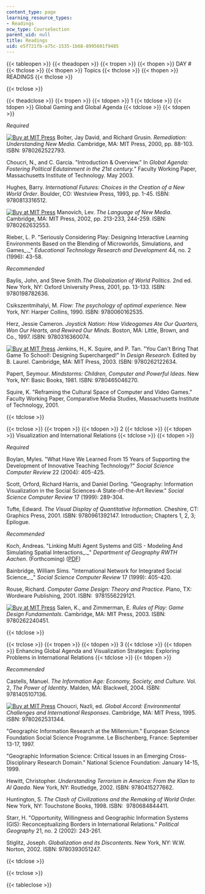 ```yaml
---
content_type: page
learning_resource_types:
- Readings
ocw_type: CourseSection
parent_uid: null
title: Readings
uid: e5f721fb-a75c-1535-1b68-8995601f9485
---
```


  
{{< tableopen >}}
{{< theadopen >}}
{{< tropen >}}
{{< thopen >}}
DAY #
{{< thclose >}}
{{< thopen >}}
Topics
{{< thclose >}}
{{< thopen >}}
READINGS
{{< thclose >}}

{{< trclose >}}

{{< theadclose >}}
{{< tropen >}}
{{< tdopen >}}
1
{{< tdclose >}}
{{< tdopen >}}
Global Gaming and Global Agenda
{{< tdclose >}}
{{< tdopen >}}


_Required_

[![Buy at MIT Press](/images/mp_logo.gif)](https://mitpress.mit.edu/9780262522793) Bolter, Jay David, and Richard Grusin. _Remediation: Understanding New Media_. Cambridge, MA: MIT Press, 2000, pp. 88-103. ISBN: 9780262522793.

Choucri, N., and C. Garcia. "Introduction & Overview." In _Global Agenda: Fostering Political Edutainment in the 21st century._" Faculty Working Paper, Massachusetts Institute of Technology. May 2003.

Hughes, Barry. _International Futures:_ _Choices in the Creation of a New World Order_. Boulder, CO: Westview Press, 1993, pp. 1-45. ISBN: 9780813316512.

[![Buy at MIT Press](/images/mp_logo.gif)](https://mitpress.mit.edu/9780262632553) Manovich, Lev. _The Language of New Media_. Cambridge, MA: MIT Press, 2002, pp. 213-233, 244-259. ISBN: 9780262632553.

Rieber, L. P. "Seriously Considering Play: Designing Interactive Learning Environments Based on the Blending of Microworlds, Simulations, and Games_._" _Educational Technology Research and Development_ 44, no. 2 (1996): 43-58.

_Recommended_

Baylis, John, and Steve Smith._The Globalization of World Politics_. 2nd ed. New York, NY: Oxford University Press, 2001, pp. 13-133. ISBN: 9780198782636.

Csikszentmihalyi, M. _Flow: The psychology of optimal experience_. New York, NY: Harper Collins, 1990. ISBN: 9780060162535.

Herz, Jessie Cameron. _Joystick Nation: How Videogames Ate Our Quarters, Won Our Hearts, and Rewired Our Minds_. Boston, MA: Little, Brown, and Co., 1997. ISBN: 9780316360074.

[![Buy at MIT Press](/images/mp_logo.gif)](https://mitpress.mit.edu/9780262122634) Jenkins, H., K. Squire, and P. Tan. "You Can't Bring That Game To School!: Designing Supercharged!" In _Design Research_. Edited by B. Laurel. Cambridge, MA: MIT Press, 2003. ISBN: 9780262122634.

Papert, Seymour. _Mindstorms: Children, Computer and Powerful Ideas_. New York, NY: Basic Books, 1981. ISBN: 9780465046270.

Squire, K. "Reframing the Cultural Space of Computer and Video Games." Faculty Working Paper, Comparative Media Studies, Massachusetts Institute of Technology, 2001.


{{< tdclose >}}

{{< trclose >}}
{{< tropen >}}
{{< tdopen >}}
2
{{< tdclose >}}
{{< tdopen >}}
Visualization and International Relations
{{< tdclose >}}
{{< tdopen >}}


_Required_

Boylan, Myles. "What Have We Learned From 15 Years of Supporting the Development of Innovative Teaching Technology?" _Social Science Computer Review_ 22 (2004): 405-425.

Scott, Orford, Richard Harris, and Daniel Dorling. "Geography: Information Visualization in the Social Sciences-A State-of-the-Art Review." _Social Science Computer Review_ 17 (1999): 289-304.

Tufte, Edward. _The Visual Display of Quantitative Information._ Cheshire, CT: Graphics Press, 2001. ISBN: 9780961392147. Introduction; Chapters 1, 2, 3; Epilogue.

_Recommended_

Koch, Andreas. "Linking Multi Agent Systems and GIS - Modeling And Simulating Spatial Interactions_._" _Department of Geography RWTH Aachen_. (Forthcoming) ([PDF](http://www.rwth-aachen.de/geo/Ww/deutsch/MultiAgentsKoch.PDF))

Bainbridge, William Sims. "International Network for Integrated Social Science_._" _Social Science Computer Review_ 17 (1999): 405-420.

Rouse, Richard. _Computer Game Design: Theory and Practice_. Plano, TX: Wordware Publishing, 2001. ISBN:  9781556229121.

[![Buy at MIT Press](/images/mp_logo.gif)](https://mitpress.mit.edu/9780262240451) Salen, K., and Zimmerman, E. _Rules of Play: Game Design Fundamentals_. Cambridge, MA: MIT Press, 2003. ISBN: 9780262240451.


{{< tdclose >}}

{{< trclose >}}
{{< tropen >}}
{{< tdopen >}}
3
{{< tdclose >}}
{{< tdopen >}}
Enhancing Global Agenda and Visualization Strategies: Exploring Problems in International Relations
{{< tdclose >}}
{{< tdopen >}}


_Recommended_

Castells, Manuel. _The Information Age: Economy, Society, and Culture._ Vol. 2, _The Power of Identity_. Malden, MA: Blackwell, 2004. ISBN: 9781405107136.

[![Buy at MIT Press](/images/mp_logo.gif)](https://mitpress.mit.edu/9780262531344) Choucri, Nazli, ed. _Global Accord: Environmental Challenges and International Responses_. Cambridge, MA: MIT Press, 1995. ISBN: 9780262531344.

"Geographic Information Research at the Millennium." European Science Foundation Social Science Programme. Le Bischenberg, France: September 13-17, 1997.

"Geographic Information Science: Critical Issues in an Emerging Cross-Disciplinary Research Domain." National Science Foundation: January 14-15, 1999.

Hewitt, Christopher. _Understanding Terrorism in America: From the Klan to Al Qaeda_. New York, NY: Routledge, 2002. ISBN: 9780415277662.

Huntington, S. _The Clash of Civilizations and the Remaking of World Order._ New York, NY: Touchstone Books, 1998. ISBN:  9780684844411.

Starr, H. "Opportunity, Willingness and Geographic Information Systems (GIS): Reconceptualizing Borders in International Relations." _Political Geography_ 21, no. 2 (2002): 243-261.

Stiglitz, Joseph. _Globalization and its Discontents_. New York, NY: W.W. Norton, 2002. ISBN: 9780393051247.


{{< tdclose >}}

{{< trclose >}}

{{< tableclose >}}